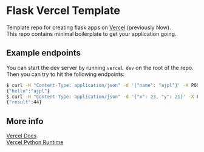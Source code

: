 # Flask Vercel Template

Template repo for creating flask apps on [Vercel](https://vercel.com/) (previously Now).  
This repo contains minimal boilerplate to get your application going.  

## Example endpoints

You can start the dev server by running `vercel dev` on the root of the repo. Then you can try to hit the following endpoints:

```bash
$ curl -H "Content-Type: application/json" -d '{"name": "ajpl"}' -X POST http://localhost:3000/
{"hello":"ajpl"}
$ curl -H "Content-Type: application/json" -d '{"x": 23, "y": 21}' -X POST http://localhost:3000/add
{"result":44}
```

## More info

[Vercel Docs](https://vercel.com/docs)  
[Vercel Python Runtime](https://vercel.com/docs/runtimes#official-runtimes/python)